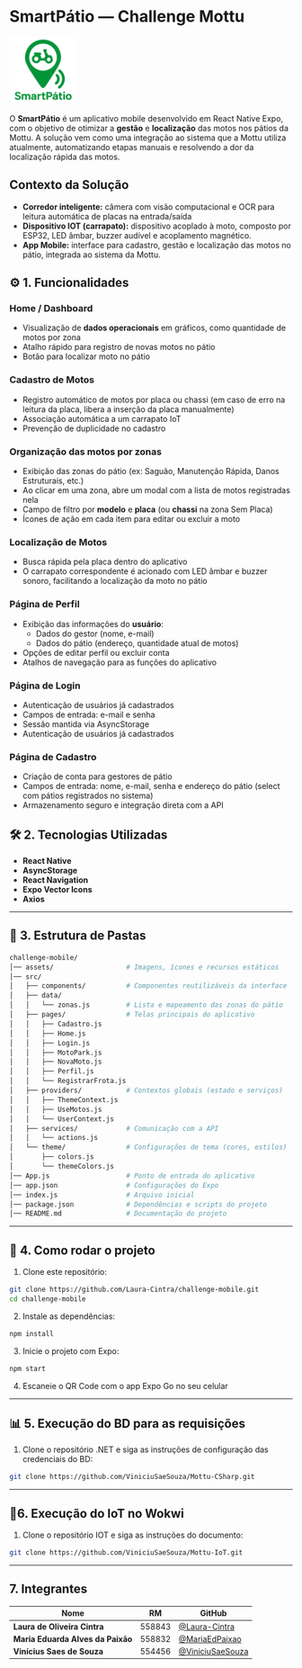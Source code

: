 # SmartPátio — Challenge Mottu

<img src="assets/logo-app-dark.png" alt="Logo do Projeto" width="120" height="120">

O **SmartPátio** é um aplicativo mobile desenvolvido em React Native Expo, com o objetivo de otimizar a **gestão** e **localização** das motos nos pátios da Mottu. A solução vem como uma integração ao sistema que a Mottu utiliza atualmente, automatizando etapas manuais e resolvendo a dor da localização rápida das motos. 

## Contexto da Solução

- **Corredor inteligente:** câmera com visão computacional e OCR para leitura automática de placas na entrada/saída
- **Dispositivo IOT (carrapato):** dispositivo acoplado à moto, composto por ESP32, LED âmbar, buzzer audível e acoplamento magnético.
- **App Mobile:** interface para cadastro, gestão e localização das motos no pátio, integrada ao sistema da Mottu.

## ⚙️ 1. Funcionalidades

### **Home / Dashboard**
- Visualização de **dados operacionais** em gráficos, como quantidade de motos por zona
- Atalho rápido para registro de novas motos no pátio
- Botão para localizar moto no pátio

### **Cadastro de Motos**
- Registro automático de motos por placa ou chassi (em caso de erro na leitura da placa, libera a inserção da placa manualmente)
- Associação automática a um carrapato IoT
- Prevenção de duplicidade no cadastro

### **Organização das motos por zonas**
- Exibição das zonas do pátio (ex: Saguão, Manutenção Rápida, Danos Estruturais, etc.)
- Ao clicar em uma zona, abre um modal com a lista de motos registradas nela
- Campo de filtro por **modelo** e **placa** (ou **chassi** na zona Sem Placa)
- Ícones de ação em cada item para editar ou excluir a moto

### **Localização de Motos**
- Busca rápida pela placa dentro do aplicativo
- O carrapato correspondente é acionado com LED âmbar e buzzer sonoro, facilitando a localização da moto no pátio

### **Página de Perfil**
- Exibição das informações do **usuário**:
  - Dados do gestor (nome, e-mail)
  - Dados do pátio (endereço, quantidade atual de motos)
- Opções de editar perfil ou excluir conta
- Atalhos de navegação para as funções do aplicativo

### **Página de Login**
- Autenticação de usuários já cadastrados
- Campos de entrada: e-mail e senha
- Sessão mantida via AsyncStorage
- Autenticação de usuários já cadastrados

### **Página de Cadastro**
- Criação de conta para gestores de pátio
- Campos de entrada: nome, e-mail, senha e endereço do pátio (select com pátios registrados no sistema)
- Armazenamento seguro e integração direta com a API

## 🛠 2. Tecnologias Utilizadas

- **React Native** 
- **AsyncStorage**
- **React Navigation**
- **Expo Vector Icons**
- **Axios**

---

## 📂 3. Estrutura de Pastas
```bash
challenge-mobile/
│── assets/                  # Imagens, ícones e recursos estáticos
│── src/
│   ├── components/          # Componentes reutilizáveis da interface
│   ├── data/
│   │   └── zonas.js         # Lista e mapeamento das zonas do pátio
│   ├── pages/               # Telas principais do aplicativo
│   │   ├── Cadastro.js
│   │   ├── Home.js
│   │   ├── Login.js
│   │   ├── MotoPark.js
│   │   ├── NovaMoto.js
│   │   ├── Perfil.js
│   │   └── RegistrarFrota.js
│   ├── providers/           # Contextos globais (estado e serviços)
│   │   ├── ThemeContext.js
│   │   ├── UseMotos.js
│   │   └── UserContext.js
│   ├── services/            # Comunicação com a API
│   │   └── actions.js
│   └── theme/               # Configurações de tema (cores, estilos)
│       ├── colors.js
│       └── themeColors.js
│── App.js                   # Ponto de entrada do aplicativo
│── app.json                 # Configurações do Expo
│── index.js                 # Arquivo inicial
│── package.json             # Dependências e scripts do projeto
│── README.md                # Documentação do projeto
```
--- 

## 🚀 4. Como rodar o projeto

1. Clone este repositório:

```bash
git clone https://github.com/Laura-Cintra/challenge-mobile.git
cd challenge-mobile
```

2. Instale as dependências:

```bash
npm install
```

3. Inicie o projeto com Expo:

```bash
npm start
```

4. Escaneie o QR Code com o app Expo Go no seu celular
---

## 📊 5. Execução do BD para as requisições

1. Clone o repositório .NET e siga as instruções de configuração das credenciais do BD:

```bash
git clone https://github.com/ViniciuSaeSouza/Mottu-CSharp.git
```

---

## 🔌6. Execução do IoT no Wokwi

1. Clone o repositório IOT e siga as instruções do documento:

```bash
git clone https://github.com/ViniciuSaeSouza/Mottu-IoT.git
```
---

## 7. Integrantes

| Nome                              | RM     | GitHub                                             |
| --------------------------------- | ------ | -------------------------------------------------- |
| **Laura de Oliveira Cintra**      | 558843 | [@Laura-Cintra](https://github.com/Laura-Cintra)   |
| **Maria Eduarda Alves da Paixão** | 558832 | [@MariaEdPaixao](https://github.com/MariaEdPaixao) |
| **Vinícius Saes de Souza**        | 554456 | [@ViniciuSaeSouza](https://github.com/ViniciuSaeSouza) |
